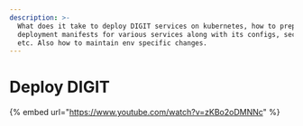 ```yaml
---
description: >-
  What does it take to deploy DIGIT services on kubernetes, how to prepare
  deployment manifests for various services along with its configs, secrets,
  etc. Also how to maintain env specific changes.
---
```


# Deploy DIGIT



{% embed url="https://www.youtube.com/watch?v=zKBo2oDMNNc" %}



